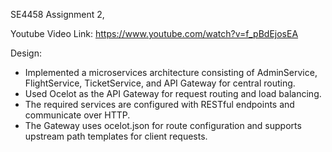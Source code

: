 SE4458 Assignment 2,

Youtube Video Link: https://www.youtube.com/watch?v=f_pBdEjosEA

Design:

- Implemented a microservices architecture consisting of AdminService, FlightService, TicketService, and API Gateway for central routing.
- Used Ocelot as the API Gateway for request routing and load balancing.
- The required services are configured with RESTful endpoints and communicate over HTTP.
- The Gateway uses ocelot.json for route configuration and supports upstream path templates for client requests.

